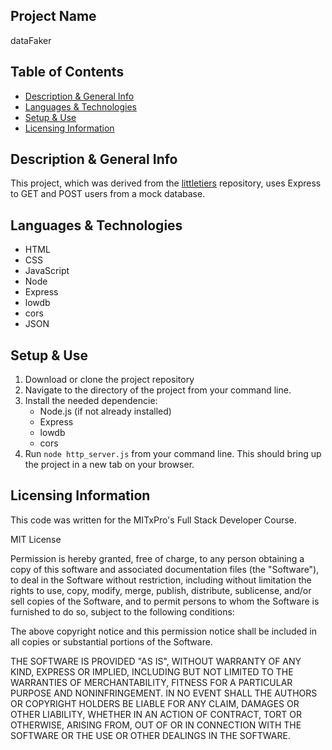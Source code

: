 ## Project Name
dataFaker

## Table of Contents
- [Description & General Info](https://github.com/briennekordis/dataFaker#description--general-info)
- [Languages & Technologies](https://github.com/briennekordis/dataFaker#languages--technologies)
- [Setup & Use](https://github.com/briennekordis/dataFaker#setup--use)
- [Licensing Information](https://github.com/briennekordis/dataFaker#licensing-information)

## Description & General Info
This project, which was derived from the [littletiers](https://github.com/kogsio/littletiers) repository, uses Express to GET and POST users from a mock database. 

## Languages & Technologies
- HTML
- CSS
- JavaScript
- Node
- Express
- lowdb
- cors
- JSON

## Setup & Use
1. Download or clone the project repository
2. Navigate to the directory of the project from your command line. 
3. Install the needed dependencie:
    - Node.js (if not already installed)
    - Express
    - lowdb
    - cors
4. Run `node http_server.js` from your command line. This should bring up the project in a new tab on your browser. 

## Licensing Information

This code was written for the MITxPro's Full Stack Developer Course.

MIT License

Permission is hereby granted, free of charge, to any person obtaining a copy of this software and associated documentation files (the "Software"), to deal in the Software without restriction, including without limitation the rights to use, copy, modify, merge, publish, distribute, sublicense, and/or sell copies of the Software, and to permit persons to whom the Software is furnished to do so, subject to the following conditions:

The above copyright notice and this permission notice shall be included in all copies or substantial portions of the Software.

THE SOFTWARE IS PROVIDED "AS IS", WITHOUT WARRANTY OF ANY KIND, EXPRESS OR IMPLIED, INCLUDING BUT NOT LIMITED TO THE WARRANTIES OF MERCHANTABILITY, FITNESS FOR A PARTICULAR PURPOSE AND NONINFRINGEMENT. IN NO EVENT SHALL THE AUTHORS OR COPYRIGHT HOLDERS BE LIABLE FOR ANY CLAIM, DAMAGES OR OTHER LIABILITY, WHETHER IN AN ACTION OF CONTRACT, TORT OR OTHERWISE, ARISING FROM, OUT OF OR IN CONNECTION WITH THE SOFTWARE OR THE USE OR OTHER DEALINGS IN THE SOFTWARE.
